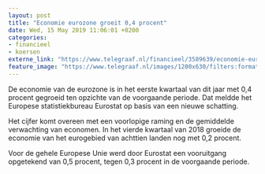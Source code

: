 ```yaml
---
layout: post
title: "Economie eurozone groeit 0,4 procent"
date: Wed, 15 May 2019 11:06:01 +0200
categories: 
- financieel 
- koersen 
externe_link: "https://www.telegraaf.nl/financieel/3589639/economie-eurozone-groeit-0-4-procent"
feature_image: "https://www.telegraaf.nl/images/1200x630/filters:format(jpeg):quality(80)/cdn-kiosk-api.telegraaf.nl/aeebcc5a-76f0-11e9-a5e1-02d1dbdc35d1.jpg"
---
```


<p class="intro">De economie van de eurozone is in het eerste kwartaal van dit jaar met 0,4 procent gegroeid ten opzichte van de voorgaande periode. Dat meldde het Europese statistiekbureau Eurostat op basis van een nieuwe schatting.</p> <p>Het cijfer komt overeen met een voorlopige raming en de gemiddelde verwachting van economen. In het vierde kwartaal van 2018 groeide de economie van het eurogebied van achttien landen nog met 0,2 procent.</p><p>Voor de gehele Europese Unie werd door Eurostat een vooruitgang opgetekend van 0,5 procent, tegen 0,3 procent in de voorgaande periode.</p>
